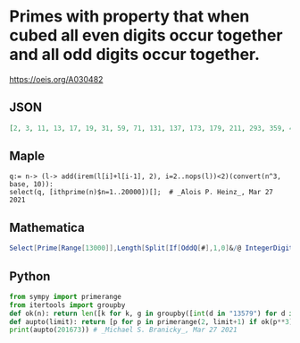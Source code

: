 # Primes with property that when cubed all even digits occur together and all odd digits occur together\.
https://oeis.org/A030482
## JSON
```JSON
[2, 3, 11, 13, 17, 19, 31, 59, 71, 131, 137, 173, 179, 211, 293, 359, 431, 439, 587, 659, 1277, 4057, 6379, 13093, 13537, 15877, 25799, 28753, 29173, 36493, 39293, 39719, 40013, 60919, 66071, 69491, 73681, 87491, 126011, 137507, 138599, 189491, 199831, 201673]
```
## Maple
```Maple
q:= n-> (l-> add(irem(l[i]+l[i-1], 2), i=2..nops(l))<2)(convert(n^3, base, 10)):
select(q, [ithprime(n)$n=1..20000])[];  # _Alois P. Heinz_, Mar 27 2021
```
## Mathematica
```Mathematica
Select[Prime[Range[13000]],Length[Split[If[OddQ[#],1,0]&/@ IntegerDigits[ #^3]]]<3&] (* _Harvey P. Dale_, Dec 31 2013 *)
```
## Python
```Python
from sympy import primerange
from itertools import groupby
def ok(n): return len([k for k, g in groupby([int(d in "13579") for d in str(n)])]) <= 2
def aupto(limit): return [p for p in primerange(2, limit+1) if ok(p**3)]
print(aupto(201673)) # _Michael S. Branicky_, Mar 27 2021
```
